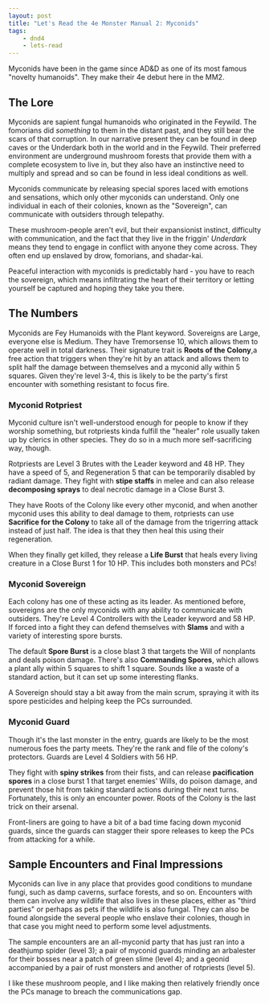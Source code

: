 ```yaml
---
layout: post
title: "Let's Read the 4e Monster Manual 2: Myconids"
tags:
    - dnd4
    - lets-read
---
```


Myconids have been in the game since AD&D as one of its most famous "novelty
humanoids". They make their 4e debut here in the MM2.

## The Lore

Myconids are sapient fungal humanoids who originated in the Feywild. The
fomorians did _something_ to them in the distant past, and they still bear the
scars of that corruption. In our narrative present they can be found in deep
caves or the Underdark both in the world and in the Feywild. Their preferred
environment are underground mushroom forests that provide them with a complete
ecosystem to live in, but they also have an instinctive need to multiply and
spread and so can be found in less ideal conditions as well.

Myconids communicate by releasing special spores laced with emotions and
sensations, which only other myconids can understand. Only one individual in
each of their colonies, known as the "Sovereign", can communicate with outsiders
through telepathy.

These mushroom-people aren't evil, but their expansionist instinct, difficulty
with communication, and the fact that they live in the friggin' _Underdark_
means they tend to engage in conflict with anyone they come across. They often
end up enslaved by drow, fomorians, and shadar-kai.

Peaceful interaction with myconids is predictably hard - you have to reach the
sovereign, which means infiltrating the heart of their territory or letting
yourself be captured and hoping they take you there.

## The Numbers

Myconids are Fey Humanoids with the Plant keyword. Sovereigns are Large,
everyone else is Medium. They have Tremorsense 10, which allows them to operate
well in total darkness. Their signature trait is **Roots of the Colony**,a free
action that triggers when they're hit by an attack and allows them to split half
the damage between themselves and a myconid ally within 5 squares. Given they're
level 3-4, this is likely to be the party's first encounter with something
resistant to focus fire.

### Myconid Rotpriest

Myconid culture isn't well-understood enough for people to know if they worship
something, but rotpriests kinda fulfill the "healer" role usually taken up by
clerics in other species. They do so in a much more self-sacrificing way,
though.

Rotpriests are Level 3 Brutes with the Leader keyword and 48 HP. They have a
speed of 5, and Regeneration 5 that can be temporarily disabled by radiant
damage. They fight with **stipe staffs** in melee and can also release
**decomposing sprays** to deal necrotic damage in a Close Burst 3.

They have Roots of the Colony like every other myconid, and when another myconid
uses this ability to deal damage to them, rotpriests can use **Sacrifice for the
Colony** to take all of the damage from the trigerring attack instead of just
half. The idea is that they then heal this using their regeneration.

When they finally get killed, they release a **Life Burst** that heals every
living creature in a Close Burst 1 for 10 HP. This includes both monsters and
PCs!

### Myconid Sovereign

Each colony has one of these acting as its leader. As mentioned before,
sovereigns are the only myconids with any ability to communicate with
outsiders. They're Level 4 Controllers with the Leader keyword and 58 HP. If
forced into a fight they can defend themselves with **Slams** and with a variety
of interesting spore bursts.

The default **Spore Burst** is a close blast 3 that targets the Will of
nonplants and deals poison damage. There's also **Commanding Spores**, which
allows a plant ally within 5 squares to shift 1 square. Sounds like a waste of a
standard action, but it can set up some interesting flanks.

A Sovereign should stay a bit away from the main scrum, spraying it with its
spore pesticides and helping keep the PCs surrounded.

### Myconid Guard

Though it's the last monster in the entry, guards are likely to be the most
numerous foes the party meets. They're the rank and file of the colony's
protectors. Guards are Level 4 Soldiers with 56 HP.

They fight with **spiny strikes** from their fists, and can release
**pacification spores** in a close burst 1 that target enemies' Wills, do poison
damage, and prevent those hit from taking standard actions during their next
turns. Fortunately, this is only an encounter power. Roots of the Colony is the
last trick on their arsenal.

Front-liners are going to have a bit of a bad time facing down myconid guards,
since the guards can stagger their spore releases to keep the PCs from attacking
for a while.

## Sample Encounters and Final Impressions

Myconids can live in any place that provides good conditions to mundane fungi,
such as damp caverns, surface forests, and so on. Encounters with them can
involve any wildlife that also lives in these places, either as "third parties"
or perhaps as pets if the wildlife is also fungal. They can also be found
alongside the several people who enslave their colonies, though in that case you
might need to perform some level adjustments.

The sample encounters are an all-myconid party that has just ran into a
deathjump spider (level 3); a pair of myconid guards minding an arbalester for
their bosses near a patch of green slime (level 4); and a geonid accompanied by
a pair of rust monsters and another of rotpriests (level 5).

I like these mushroom people, and I like making then relatively friendly once
the PCs manage to breach the communications gap.
